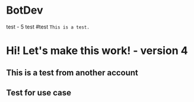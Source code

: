 # BotDev

test - 5
test
#test
`This is a test.`
# Hi! Let's make this work! - version 4

## This is a test from another account

## Test for use case
